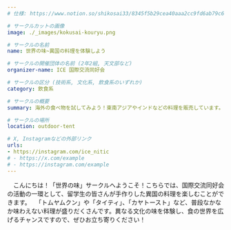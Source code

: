 ```yaml
---
# 仕様: https://www.notion.so/shikosai33/8345f5b29cea40aaa2cc9fd6ab79c6a6?pvs=4#5438a1577b604f39a67658a72f2283b8

# サークルカットの画像
image: ./_images/kokusai-kouryu.png

# サークルの名前
name: 世界の味~異国の料理を体験しよう

# サークルの開催団体の名前 (2年2組, 天文部など)
organizer-name: ICE 国際交流同好会

# サークルの区分 (技術系, 文化系, 飲食系のいずれか)
category: 飲食系

# サークルの概要
summary: 海外の食べ物を試してみよう！東南アジアやインドなどの料理を販売しています。

# サークルの場所
location: outdoor-tent

# X, Instagramなどの外部リンク
urls:
- https://instagram.com/ice_nitic
# - https://x.com/example
# - https://instagram.com/example
---
```

　こんにちは！「世界の味」サークルへようこそ！こちらでは、国際交流同好会の活動の一環として、留学生の皆さんが手作りした異国の料理を楽しむことができます。
　「トムヤムクン」や「タイティ」、「カヤトースト」など、普段なかなか味わえない料理が盛りだくさんです。異なる文化の味を体験し、食の世界を広げるチャンスですので、ぜひお立ち寄りください！
